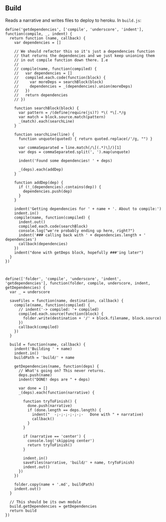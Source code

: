 Build
-----

Reads a narrative and writes files to deploy to heroku. In `build.js`:

    define('getdependencies', ['compile', 'underscore', 'indent'], function(compile, _, indent) {
      return function (name, callback) {
        var dependencies = []

        // We should refactor this so it's just a dependencies function
        // that returns the dependencies and we just keep unioning them
        // in out compile function down there. I.e
        // 
        // compile(name, function(compiled) {
        //   var dependencies = []
        //   compiled.each.code(function(block) { 
        //     var moreDeps = searchBlock(block)
        //     dependencies = _(dependencies).union(moreDeps)
        //   })
        //   return dependencies
        // })

        function searchBlock(block) {
          var pattern = /(define|require(js)?) *\( *\[.*/g
          var match = block.source.match(pattern)
          _(match).each(searchLine)
        }

        function searchLine(line) {
          function unquote(quoted) { return quoted.replace(/'/g, "") }

          var commaSeparated = line.match(/\[(.*)\]/)[1]
          var deps = commaSeparated.split(', ').map(unquote)

          indent('Found some dependencies! ' + deps)

          _(deps).each(addDep)
        }

        function addDep(dep) {
          if (!_(dependencies).contains(dep)) {
            dependencies.push(dep)
          }
        }

        indent('Getting dependencies for ' + name + '. About to compile:')
        indent.in()
        compile(name, function(compiled) {
          indent.out()
          compiled.each.code(searchBlock)
          console.log("we're probably ending up here, right?")
          indent('### calling back with ' + dependencies.length + '  dependencies')
          callback(dependencies)
        })
        indent("done with getDeps block, hopefully ###'ing later")
      }
    })



    define(['folder', 'compile', 'underscore', 'indent', 'getdependencies'], function(folder, compile, underscore, indent, getDependencies) {
      var _ = underscore

      saveFiles = function(name, destination, callback) {
        compile(name, function(compiled) {
          // indent('-> compiled: '+ compiled)
          compiled.each.source(function(block) {
            folder.write(destination + '/' + block.filename, block.source)
          })
          callback(compiled)
        })
      }

      build = function(name, callback) {
        indent('Building ' + name)
        indent.in()
        buildPath = 'build/' + name

        getDependencies(name, function(deps) {
          // What's going on? This never returns.
          deps.push(name)
          indent("DONE! deps are " + deps)

          var done = []
          _(deps).each(function(narrative) {

            function tryToFinish() {
              done.push(narrative)
              if (done.length == deps.length) {
                indent("  -;-;-;-;-;-;-   Done with " + narrative)
                callback()
              }
            }

            if (narrative == 'center') { 
              console.log('skipping center')
              return tryToFinish()
            }

            indent.in()
            saveFiles(narrative, 'build/' + name, tryToFinish)
            indent.out()
          })
        })

        folder.copy(name + '.md', buildPath)
        indent.out()
      }

      // This should be its own module
      build.getDependencies = getDependencies
      return build
    })
